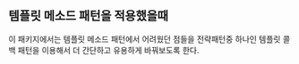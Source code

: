 ## 템플릿 메소드 패턴을 적용했을때

이 패키지에서는 템플릿 메소드 패턴에서 어려웠던 점들을 전략패턴중 하나인 템플릿 콜백 패턴을 이용해서 더 간단하고 유용하게 바꿔보도록 한다.
